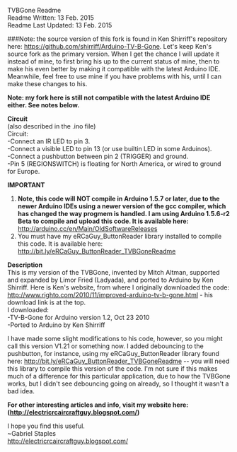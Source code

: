 TVBGone Readme  
Readme Written: 13 Feb. 2015  
Readme Last Updated: 13 Feb. 2015  

###Note: the source version of this fork is found in Ken Shirriff's repository here: https://github.com/shirriff/Arduino-TV-B-Gone. Let's keep Ken's source fork as the primary version. When I get the chance I will update it instead of mine, to first bring his up to the current status of mine, then to make his even better by making it compatible with the latest Arduino IDE. Meanwhile, feel free to use mine if you have problems with his, until I can make these changes to his.

**Note: my fork here is still not compatible with the latest Arduino IDE either. See notes below.**

**Circuit**  
(also described in the .ino file)  
Circuit:  
-Connect an IR LED to pin 3.  
-Connect a visible LED to pin 13 (or use builtin LED in some Arduinos).  
-Connect a pushbutton between pin 2 (TRIGGER) and ground.  
-Pin 5 (REGIONSWITCH) is floating for North America, or wired to ground for Europe.  

**IMPORTANT**  
1. **Note, this code will NOT compile in Arduino 1.5.7 or later, due to the newer Arduino IDEs using a newer version of the gcc compiler, which has changed the way progmem is handled. I am using Arduino 1.5.6-r2 Beta to compile and upload this code. It is available here:** http://arduino.cc/en/Main/OldSoftwareReleases  
2. You must have my eRCaGuy_ButtonReader library installed to compile this code. It is available here: http://bit.ly/eRCaGuy_ButtonReader_TVBGoneReadme  
 
**Description**  
This is my version of the TVBGone, invented by Mitch Altman, supported and expanded by Limor Fried (Ladyada), and ported to Arduino by Ken Shirriff.
Here is Ken's website, from where I originally downloaded the code: http://www.righto.com/2010/11/improved-arduino-tv-b-gone.html - his download link is at the top.  
I downloaded:  
-TV-B-Gone for Arduino version 1.2, Oct 23 2010  
-Ported to Arduino by Ken Shirriff  

I have made some slight modifications to his code, however, so you might call this version V1.21 or something now. I added debouncing to the pushbutton, for instance, using my eRCaGuy_ButtonReader library found here: http://bit.ly/eRCaGuy_ButtonReader_TVBGoneReadme -- you will need this library to compile this version of the code. I'm not sure if this makes much of a difference for this particular application, due to how the TVBGone works, but I didn't see debouncing going on already, so I thought it wasn't a bad idea.  

**For other interesting articles and info, visit my website here: (http://electricrcaircraftguy.blogspot.com/)**  

I hope you find this useful.  
~Gabriel Staples  
http://electricrcaircraftguy.blogspot.com/  
